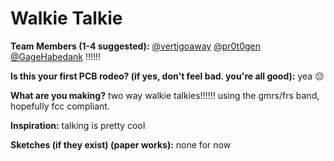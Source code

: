 # Walkie Talkie

**Team Members (1-4 suggested):** [@vertigoaway](https://vertigoaway.dev) [@pr0t0gen](https://github.com/pr0t0gen) [@GageHabedank](https://github.com/GageHabedank) !!!!!!

**Is this your first PCB rodeo? (if yes, don't feel bad. you're all good):** yea :pensive:

**What are you making?** two way walkie talkies!!!!!! using the gmrs/frs band, hopefully fcc compliant.

**Inspiration:** talking is pretty cool

**Sketches (if they exist) (paper works):** none for now
